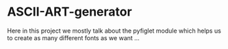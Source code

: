 # ASCII-ART-generator
Here in this project we mostly talk about the pyfiglet module which helps us to create as many different fonts as we want ...
